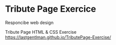 # Tribute Page Exercice
Responcibe web design

Tribute Page HTML & CSS Exercise
https://lastgentlman.github.io/TributePage-Exercise/
